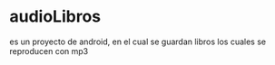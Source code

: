 # audioLibros
es un proyecto de android, en el cual se guardan libros los cuales se reproducen con mp3
